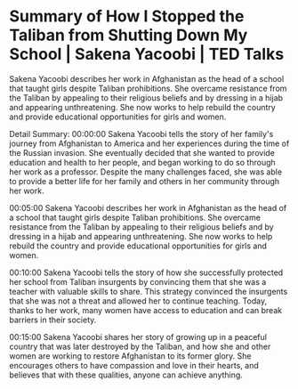 # Summary of How I Stopped the Taliban from Shutting Down My School | Sakena Yacoobi | TED Talks

Sakena Yacoobi describes her work in Afghanistan as the head of a school that taught girls despite Taliban prohibitions. She overcame resistance from the Taliban by appealing to their religious beliefs and by dressing in a hijab and appearing unthreatening. She now works to help rebuild the country and provide educational opportunities for girls and women.

Detail Summary: 
00:00:00
Sakena Yacoobi tells the story of her family's journey from Afghanistan to America and her experiences during the time of the Russian invasion. She eventually decided that she wanted to provide education and health to her people, and began working to do so through her work as a professor. Despite the many challenges faced, she was able to provide a better life for her family and others in her community through her work.

00:05:00
Sakena Yacoobi describes her work in Afghanistan as the head of a school that taught girls despite Taliban prohibitions. She overcame resistance from the Taliban by appealing to their religious beliefs and by dressing in a hijab and appearing unthreatening. She now works to help rebuild the country and provide educational opportunities for girls and women.

00:10:00
Sakena Yacoobi tells the story of how she successfully protected her school from Taliban insurgents by convincing them that she was a teacher with valuable skills to share. This strategy convinced the insurgents that she was not a threat and allowed her to continue teaching. Today, thanks to her work, many women have access to education and can break barriers in their society.

00:15:00
Sakena Yacoobi shares her story of growing up in a peaceful country that was later destroyed by the Taliban, and how she and other women are working to restore Afghanistan to its former glory. She encourages others to have compassion and love in their hearts, and believes that with these qualities, anyone can achieve anything.

